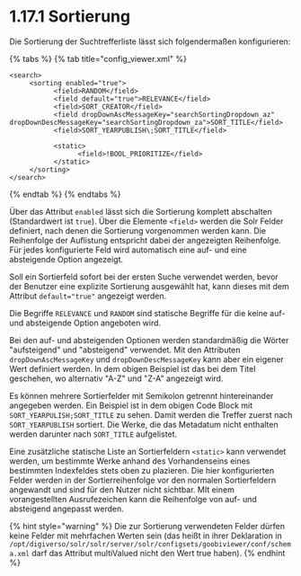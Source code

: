 # 1.17.1 Sortierung

Die Sortierung der Suchtrefferliste lässt sich folgendermaßen konfigurieren:

{% tabs %}
{% tab title="config_viewer.xml" %}
```markup
<search>
     <sorting enabled="true">
           <field>RANDOM</field>
           <field default="true">RELEVANCE</field>
           <field>SORT_CREATOR</field>
           <field dropDownAscMessageKey="searchSortingDropdown_az" dropDownDescMessageKey="searchSortingDropdown_za">SORT_TITLE</field>
           <field>SORT_YEARPUBLISH\;SORT_TITLE</field>
           
           <static>
                 <field>!BOOL_PRIORITIZE</field>
           </static>
     </sorting>
</search>
```
{% endtab %}
{% endtabs %}

Über das Attribut `enabled` lässt sich die Sortierung komplett abschalten (Standardwert ist `true`). Über die Elemente `<field>` werden die Solr Felder definiert, nach denen die Sortierung vorgenommen werden kann. Die Reihenfolge der Auflistung entspricht dabei der angezeigten Reihenfolge. Für jedes konfigurierte Feld wird automatisch eine auf- und eine absteigende Option angezeigt.

Soll ein Sortierfeld sofort bei der ersten Suche verwendet werden, bevor der Benutzer eine explizite Sortierung ausgewählt hat, kann dieses mit dem Attribut `default="true"` angezeigt werden.&#x20;

Die Begriffe `RELEVANCE` und `RANDOM` sind statische Begriffe für die keine auf- und absteigende Option angeboten wird.

Bei den auf- und absteigenden Optionen werden standardmäßig die Wörter "aufsteigend" und "absteigend" verwendet. Mit den Attributen `dropDownAscMessageKey` und `dropDownDescMessageKey` kann aber ein eigener Wert definiert werden. In dem obigen Beispiel ist das bei dem Titel geschehen, wo alternativ "A-Z" und "Z-A" angezeigt wird.

Es können mehrere Sortierfelder mit Semikolon getrennt hintereinander angegeben werden. Ein Beispiel ist in dem obigen Code Block mit `SORT_YEARPULISH;SORT_TITLE` zu sehen. Damit werden die Treffer zuerst nach `SORT_YEARPUBLISH` sortiert. Die Werke, die das Metadatum nicht enthalten werden darunter nach `SORT_TITLE` aufgelistet.

Eine zusätzliche statische Liste an Sortierfeldern `<static>` kann verwendet werden, um bestimmte Werke anhand des Vorhandenseins eines bestimmten Indexfeldes stets oben zu plazieren. Die hier konfigurierten Felder werden in der Sortierreihenfolge vor den normalen Sortierfeldern angewandt und sind für den Nutzer nicht sichtbar. MIt einem vorangestellten Ausrufezeichen kann die Reihenfolge von auf- und absteigend angepasst werden.

{% hint style="warning" %}
Die zur Sortierung verwendeten Felder dürfen keine Felder mit mehrfachen Werten sein (das heißt in ihrer Deklaration in `/opt/digiverso/solr/solr/server/solr/configsets/goobiviewer/conf/schema.xml` darf das Attribut multiValued nicht den Wert true haben).
{% endhint %}
